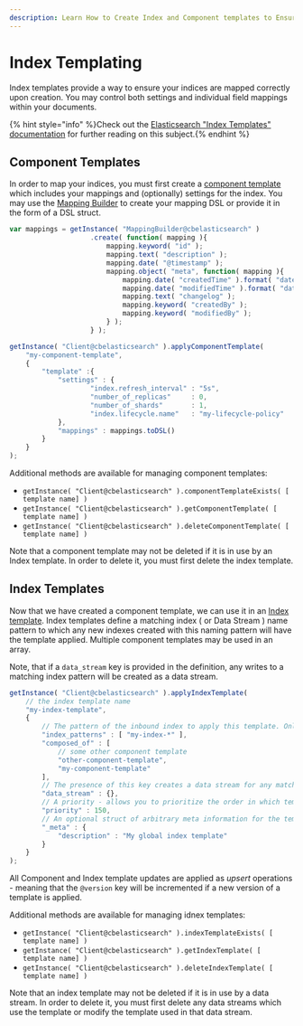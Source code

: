 ```yaml
---
description: Learn How to Create Index and Component templates to Ensure Data Mappings
---
```


# Index Templating

Index templates provide a way to ensure your indices are mapped correctly upon creation.  You may control both settings and individual field mappings within your documents. 

{% hint style="info" %}Check out the [Elasticsearch "Index Templates" documentation](https://www.elastic.co/guide/en/elasticsearch/reference/current/index-templates.html) for further reading on this subject.{% endhint %}

## Component Templates

In order to map your indices, you must first create a [component template](https://www.elastic.co/guide/en/elasticsearch/reference/current/indices-component-template.html) which includes your mappings and (optionally) settings for the index. You may use the [Mapping Builder](Mapping-Builder.md) to create your mapping DSL or provide it in the form of a DSL struct. 

```js
var mappings = getInstance( "MappingBuilder@cbelasticsearch" )
                    .create( function( mapping ){
                        mapping.keyword( "id" );
                        mapping.text( "description" );
                        mapping.date( "@timestamp" );
                        mapping.object( "meta", function( mapping ){
                            mapping.date( "createdTime" ).format( "date_time_no_millis" );
                            mapping.date( "modifiedTime" ).format( "date_time_no_millis" );
                            mapping.text( "changelog" );
                            mapping.keyword( "createdBy" );
                            mapping.keyword( "modifiedBy" );
                        } );
                    } );

getInstance( "Client@cbelasticsearch" ).applyComponentTemplate(
    "my-component-template",
    { 
        "template" :{
            "settings" : {
                    "index.refresh_interval" : "5s",
                    "number_of_replicas"     : 0,
                    "number_of_shards"       : 1,
                    "index.lifecycle.name"   : "my-lifecycle-policy"
            },
            "mappings" : mappings.toDSL()
        }
    }
);
```

Additional methods are available for managing component templates:

* `getInstance( "Client@cbelasticsearch" ).componentTemplateExists( [ template name] )`
* `getInstance( "Client@cbelasticsearch" ).getComponentTemplate( [ template name] )`
* `getInstance( "Client@cbelasticsearch" ).deleteComponentTemplate( [ template name] )`

Note that a component template may not be deleted if it is in use by an Index template.  In order to delete it, you must first delete the index template.

## Index Templates

Now that we have created a component template, we can use it in an [Index template](https://www.elastic.co/guide/en/elasticsearch/reference/current/index-templates.html).  Index templates define a matching index ( or Data Stream ) name pattern to which any new indexes created with this naming pattern will have the template applied.  Multiple component templates may be used in an array.

Note, that if a `data_stream` key is provided in the definition, any writes to a matching index pattern will be created as a data stream.

```js
getInstance( "Client@cbelasticsearch" ).applyIndexTemplate(
    // the index template name
    "my-index-template",
    {
        // The pattern of the inbound index to apply this template. Only applies the template to newly created indices
        "index_patterns" : [ "my-index-*" ],
        "composed_of" : [
            // some other component template
            "other-component-template",
            "my-component-template" 
        ],
        // The presence of this key creates a data stream for any matching index pattern. If it is absent an index will be created when data is received
        "data_stream" : {},
        // A priority - allows you to prioritize the order in which templates are applied with similar patterns
        "priority" : 150,
        // An optional struct of arbitrary meta information for the template
        "_meta" : {
            "description" : "My global index template"
        }
    }
);
```
All Component and Index template updates are applied as _upsert_ operations - meaning that the `@version` key will be incremented if a new version of a template is applied.

Additional methods are available for managing idnex templates:

* `getInstance( "Client@cbelasticsearch" ).indexTemplateExists( [ template name] )`
* `getInstance( "Client@cbelasticsearch" ).getIndexTemplate( [ template name] )`
* `getInstance( "Client@cbelasticsearch" ).deleteIndexTemplate( [ template name] )`

Note that an index template may not be deleted if it is in use by a data stream.  In order to delete it, you must first delete any data streams which use the template or modify the template used in that data stream.


